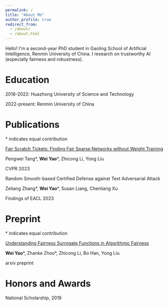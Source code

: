 ```yaml
---
permalink: /
title: "About Me"
author_profile: true
redirect_from: 
  - /about/
  - /about.html
---
```


Hello! I'm a second-year PhD student in Gaoling School of Artificial Intelligence, Renmin University of China. I research on trustworthy AI (especially fairness and robustness). 

Education
======
2018-2022: Huazhong University of Science and Technology

2022-present: Renmin University of China

Publications
======

\* indicates equal contribution

[Fair Scratch Tickets: Finding Fair Sparse Networks without Weight Training](https://openaccess.thecvf.com/content/CVPR2023/papers/Tang_Fair_Scratch_Tickets_Finding_Fair_Sparse_Networks_Without_Weight_Training_CVPR_2023_paper.pdf)

Pengwei Tang\*, **Wei Yao**\*, Zhicong Li, Yong Liu

CVPR 2023



Random Smooth-based Certified Defense against Text Adversarial Attack

Zeliang Zhang\*, **Wei Yao**\*, Susan Liang, Chenliang Xu

Findings of EACL 2023

Preprint
======
\* indicates equal contribution

[Understanding Fairness Surrogate Functions in Algorithmic Fairness](https://arxiv.org/pdf/2310.11211.pdf)

**Wei Yao***, Zhanke Zhou*, Zhicong Li, Bo Han, Yong Liu

arxiv preprint

Honors and Awards
======

National Scholarship, 2019












